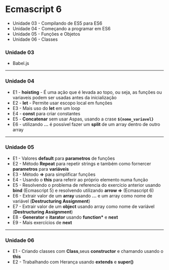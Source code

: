 # Ecmascript 6
* Unidade 03 - Compilando de ES5 para ES6
* Unidade 04 - Começando a programar em ES6
* Unidade 05 - Funções e Objetos
* Unidade 06 - Classes

### Unidade 03
* Babel.js
---
### Unidade 04
* E1 -  **hoisting** - É uma ação que é levada ao topo, ou seja, as funções ou variaveis podem ser usadas antes da inicialização
* E2 - **let** - Permite usar escopo local em funções
* E3 - Mais uso do **let** em um loop
* E4 - **const** para criar constantes
* E5 - **Concatenar** sem usar Aspas, usando a crase **`${nome_variavel}`**
* E6 - utilizando **...** é possível fazer um **split** de um array dentro de outro array 
---
### Unidade 05
* E1 - Valores **default** para **parametros** de funções
* E2 - Método **Repeat** para repetir strings e também como fornercer **parametros** para **variáveis**
* E3 - Método **=>** para simplificar funções
* E4 - Usando o **this** para referir ao próprio elemento numa função
* E5 - Resolvendo o problema de referencia do exercício anterior usando **bind** (Ecmascript 5) e resolvendo utilizando **arrow =>** (Ecmascript 6)
* E6 - Extrair valor de um **array** usando  **...** e um array como nome de variável (**Destructuring Assignment**)
* E7 - Extrair valor de um **object** usando array como nome de variável (**Destructuring Assignment**)
* E8 - **Generator** e **itarator** usando **function\*** e **next**
* E9 - Mais exercícios de **next**
---
### Unidade 06
* E1 - Criando classes com **Class**,seus **constructor** e chamando usando o **this**
* E2 - Trabalhando com Herança usando **extends** e **super()**